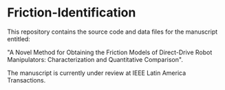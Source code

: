 # Friction-Identification
This repository contains the source code and data files for the manuscript entitled:

"A Novel Method for Obtaining the Friction Models
of Direct-Drive Robot Manipulators:
Characterization and Quantitative Comparison".

The manuscript is currently under review at IEEE Latin America Transactions.
